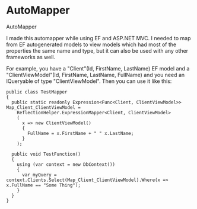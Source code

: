 # AutoMapper
AutoMapper

I made this automapper while using EF and ASP.NET MVC. I needed to map from EF autogenerated models to view models which had most of the properties the same name and type, but it can also be used with any other frameworks as well.

For example, you have a "Client"(Id, FirstName, LastName) EF model and a "ClientViewModel"(Id, FirstName, LastName, FullName) and you need an IQueryable of type "ClientViewModel". Then you can use it like this:

```
public class TestMapper
{
  public static readonly Expression<Func<Client, ClientViewModel>> Map_Client_ClientViewModel =
    ReflectionHelper.ExpressionMapper<Client, ClientViewModel>
    (
      x => new ClientViewModel()
      {
        FullName = x.FirstName + " " x.LastName;
      }
    );
  
  public void TestFunction()
  {
    using (var context = new DbContext())
    {
      var myQuery = context.Clients.Select(Map_Client_ClientViewModel).Where(x => x.FullName == "Some Thing");
    }
  }
}
```

